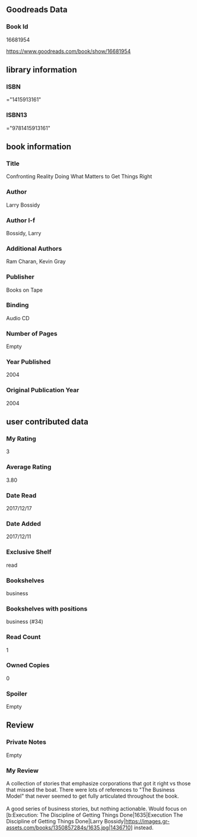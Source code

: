 <!-- This template shows how to bulk convert all columns of data into one markdown file -->
<!-- caveat: substitution key matches column headers from default export. You will get a KeyError if there's a mismatch -->

## Goodreads Data

### Book Id 

16681954

https://www.goodreads.com/book/show/16681954

## library information

### ISBN 
="1415913161"

### ISBN13 
="9781415913161"

## book information

### Title
Confronting Reality Doing What Matters to Get Things Right

### Author 
Larry Bossidy

### Author l-f 
Bossidy, Larry

### Additional Authors
Ram Charan, Kevin Gray

### Publisher 
Books on Tape

### Binding
Audio CD

### Number of Pages
Empty

### Year Published
2004

### Original Publication Year 
2004

## user contributed data

### My Rating
3

### Average Rating
3.80

### Date Read
2017/12/17

### Date Added
2017/12/11

### Exclusive Shelf
read

### Bookshelves
business

### Bookshelves with positions
business (#34)

### Read Count
1

### Owned Copies
0

### Spoiler 
Empty

## Review

### Private Notes
Empty

### My Review
A collection of stories that emphasize corporations that got it right vs those that missed the boat. There were lots of references to "The Business Model" that never seemed to get fully articulated throughout the book.<br/><br/>A good series of business stories, but nothing actionable. Would focus on [b:Execution: The Discipline of Getting Things Done|1635|Execution  The Discipline of Getting Things Done|Larry Bossidy|https://images.gr-assets.com/books/1350857284s/1635.jpg|1436710] instead.